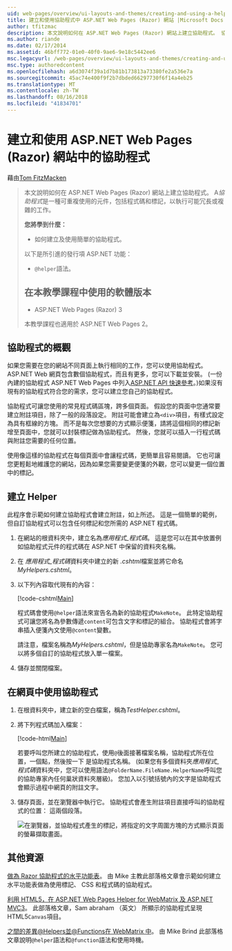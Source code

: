 ```yaml
---
uid: web-pages/overview/ui-layouts-and-themes/creating-and-using-a-helper-in-an-aspnet-web-pages-site
title: 建立和使用協助程式中 ASP.NET Web Pages (Razor) 網站 |Microsoft Docs
author: tfitzmac
description: 本文說明如何在 ASP.NET Web Pages (Razor) 網站上建立協助程式。 協助程式是一種可重複使用的元件，包括程式碼和標記，以效能...
ms.author: riande
ms.date: 02/17/2014
ms.assetid: 46bff772-01e0-40f0-9ae6-9e18c5442ee6
msc.legacyurl: /web-pages/overview/ui-layouts-and-themes/creating-and-using-a-helper-in-an-aspnet-web-pages-site
msc.type: authoredcontent
ms.openlocfilehash: a6d3074f39a1d7b81b173813a73380fe2a536e7a
ms.sourcegitcommit: 45ac74e400f9f2b7dbded66297730f6f14a4eb25
ms.translationtype: MT
ms.contentlocale: zh-TW
ms.lasthandoff: 08/16/2018
ms.locfileid: "41834701"
---
```

<a name="creating-and-using-a-helper-in-an-aspnet-web-pages-razor-site"></a>建立和使用 ASP.NET Web Pages (Razor) 網站中的協助程式
====================
藉由[Tom FitzMacken](https://github.com/tfitzmac)

> 本文說明如何在 ASP.NET Web Pages (Razor) 網站上建立協助程式。 A*協助程式*是一種可重複使用的元件，包括程式碼和標記，以執行可能冗長或複雜的工作。
> 
> **您將學到什麼：** 
> 
> - 如何建立及使用簡單的協助程式。
> 
> 以下是所引進的發行項 ASP.NET 功能：
> 
> - `@helper`語法。
>   
> 
> ## <a name="software-versions-used-in-the-tutorial"></a>在本教學課程中使用的軟體版本
> 
> 
> - ASP.NET Web Pages (Razor) 3
>   
> 
> 本教學課程也適用於 ASP.NET Web Pages 2。


## <a name="overview-of-helpers"></a>協助程式的概觀

如果您需要在您的網站不同頁面上執行相同的工作，您可以使用協助程式。 ASP.NET Web 網頁包含數個協助程式，而且有更多，您可以下載並安裝。 (一份內建的協助程式 ASP.NET Web Pages 中列入[ASP.NET API 快速參考](https://go.microsoft.com/fwlink/?LinkId=202907)。)如果沒有現有的協助程式符合您的需求，您可以建立您自己的協助程式。

協助程式可讓您使用的常見程式碼區塊，跨多個頁面。 假設您的頁面中您通常要建立附註項目，除了一般的段落設定。 附註可能會建立為`<div>`項目，有樣式設定為具有框線的方塊。 而不是每次您想要的方式顯示便箋，請將這個相同的標記新增至頁面中，您就可以封裝標記做為協助程式。 然後，您就可以插入一行程式碼與附註您需要的任何位置。

使用像這樣的協助程式在每個頁面中會讓程式碼，更簡單且容易閱讀。 它也可讓您更輕鬆地維護您的網站，因為如果您需要變更便箋的外觀，您可以變更一個位置中的標記。

## <a name="creating-a-helper"></a>建立 Helper

此程序會示範如何建立協助程式會建立附註，如上所述。 這是一個簡單的範例，但自訂協助程式可以包含任何標記和您所需的 ASP.NET 程式碼。

1. 在網站的根資料夾中，建立名為*應用程式\_程式碼*。 這是您可以在其中放置例如協助程式元件的程式碼在 ASP.NET 中保留的資料夾名稱。
2. 在 *應用程式\_程式碼*資料夾中建立的新 *.cshtml*檔案並將它命名*MyHelpers.cshtml*。
3. 以下列內容取代現有的內容：

    [!code-cshtml[Main](creating-and-using-a-helper-in-an-aspnet-web-pages-site/samples/sample1.cshtml)]

    程式碼會使用`@helper`語法來宣告名為新的協助程式`MakeNote`。 此特定協助程式可讓您將名為參數傳遞`content`可包含文字和標記的組合。 協助程式會將字串插入便箋內文使用`@content`變數。

    請注意，檔案名稱為*MyHelpers.cshtml*，但是協助專家名為`MakeNote`。 您可以將多個自訂的協助程式放入單一檔案。
4. 儲存並關閉檔案。

## <a name="using-the-helper-in-a-page"></a>在網頁中使用協助程式

1. 在根資料夾中，建立新的空白檔案，稱為*TestHelper.cshtml*。
2. 將下列程式碼加入檔案：

    [!code-html[Main](creating-and-using-a-helper-in-an-aspnet-web-pages-site/samples/sample2.html)]

    若要呼叫您所建立的協助程式，使用`@`後面接著檔案名稱，協助程式所在位置，一個點，然後按一下 是協助程式名稱。 (如果您有多個資料夾*應用程式\_程式碼*資料夾中，您可以使用語法`@FolderName.FileName.HelperName`呼叫您的協助專家內任何巢狀資料夾層級)。 您加入以引號括號內的文字是協助程式會顯示過程中網頁的附註文字。
3. 儲存頁面，並在瀏覽器中執行它。 協助程式會產生附註項目直接呼叫的協助程式的位置： 這兩個段落。

    ![在瀏覽器，並協助程式產生的標記，將指定的文字周圍方塊的方式顯示頁面的螢幕擷取畫面。](creating-and-using-a-helper-in-an-aspnet-web-pages-site/_static/image1.jpg)

## <a name="additional-resources"></a>其他資源


[做為 Razor 協助程式的水平功能表](http://mikepope.com/blog/DisplayBlog.aspx?permalink=2341)。 由 Mike 主教此部落格文章會示範如何建立水平功能表做為使用標記、 CSS 和程式碼的協助程式。

[利用 HTML5，在 ASP.NET Web Pages Helper for WebMatrix 及 ASP.NET MVC3](http://geekswithblogs.net/wildturtle/archive/2010/11/08/html5-in-asp.net-web-pages-helpers-for-webmatrix-and_aspnet_mvc3.aspx)。 此部落格文章，Sam abraham （英文） 所顯示的協助程式呈現 HTML5`Canvas`項目。

[之間的差異@Helpers並@Functions在 WebMatrix 中](http://www.mikesdotnetting.com/Article/173/The-Difference-Between-@Helpers-and-@Functions-In-WebMatrix)。 由 Mike Brind 此部落格文章說明`@helper`語法和`@function`語法和使用時機。
